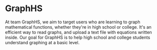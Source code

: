 # GraphHS
At team GraphHS, we aim to target users who are learning to graph mathematical functions, whether they're in high school or college.
It's an efficient way to read graphs, and upload a text file with equations written inside. Our goal for GraphHS is to help high school and college students understand graphing at a basic level.

